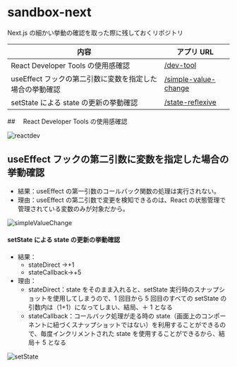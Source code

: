 # sandbox-next

Next.js の細かい挙動の確認を取った際に残しておくリポジトリ

| 内容                                                     | アプリ URL                                                        |
| -------------------------------------------------------- | ----------------------------------------------------------------- |
| React Developer Tools の使用感確認                       | [/dev-tool](http://localhost:3000/dev-tool)                       |
| useEffect フックの第二引数に変数を指定した場合の挙動確認 | [/simple-value-change](http://localhost:3000/simple-value-change) |
| setState による state の更新の挙動確認                   | [/state-reflexive](http://localhost:3000/state-reflexive)         |

##　 React Developer Tools の使用感確認

![reactdev](https://github.com/ayakaki/sandbox-next/assets/65984887/ebfa1afc-361c-41f6-a112-656c3fa3a665)

## useEffect フックの第二引数に変数を指定した場合の挙動確認

- 結果：useEffect の第一引数のコールバック関数の処理は実行されない。
- 理由：useEffect の第二引数で変更を検知できるのは、React の状態管理で管理されている変数のみが対象だから。

![simpleValueChange](https://github.com/ayakaki/sandbox-next/assets/65984887/ff4a30b6-14bc-4dbf-816e-5cc0ebf17af5)

#### setState による state の更新の挙動確認

- 結果：
  - stateDirect →+1
  - stateCallback→+5
- 理由：
  - stateDirect：state をそのまま入れると、setState 実行時のスナップショットを使用してしまうので、1 回目から 5 回目のすべての setState の引数内は（1+1）になってしまい、結局、＋ 1 となる
  - stateCallback：コールバック処理が走る時の state（画面上のコンポーネントに紐づくスナップショットではない）を利用することができるので、毎度インクリメントされた state を使用することができるから、結局＋ 5 となる

![setState](https://github.com/ayakaki/sandbox-next/assets/65984887/8fb39da7-2b4f-476a-9569-c167173e4dc8)
